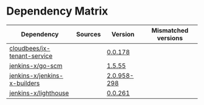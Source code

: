 # Dependency Matrix

Dependency | Sources | Version | Mismatched versions
---------- | ------- | ------- | -------------------
[cloudbees/jx-tenant-service](https://github.com/cloudbees/jx-tenant-service) |  | [0.0.178](https://github.com/cloudbees/jx-tenant-service/releases/tag/v0.0.178) | 
[jenkins-x/go-scm](https://github.com/jenkins-x/go-scm) |  | [1.5.55]() | 
[jenkins-x/jenkins-x-builders](https://github.com/jenkins-x/jenkins-x-builders) |  | [2.0.958-298]() | 
[jenkins-x/lighthouse](https://github.com/jenkins-x/lighthouse) |  | [0.0.261]() | 
